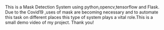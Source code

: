This is a Mask Detection System using python,opencv,tensorflow and Flask. Due to the Covid19 ,uses of mask are becoming necessary and to automate this task on different places this type of system plays a vital role.This is a small demo video of my project. Thank you! 
